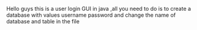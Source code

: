 Hello guys this is a user login GUI in java ,all you need to do is to create a database with values username password and change the name of database and table in the file 
